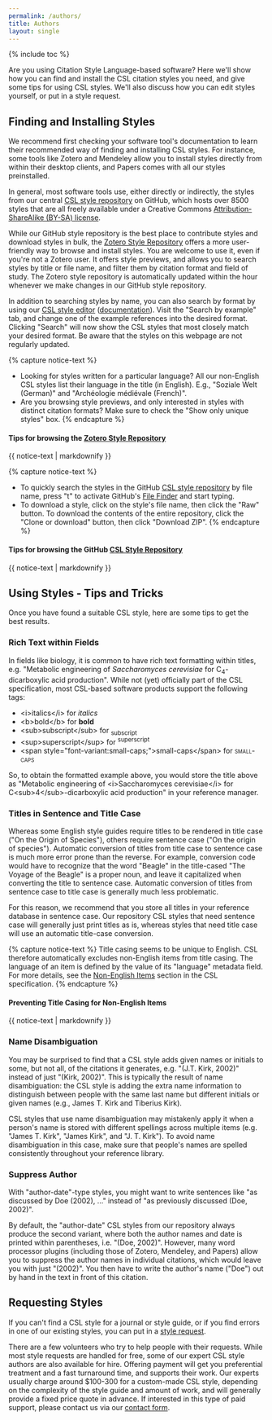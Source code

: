 ```yaml
---
permalink: /authors/
title: Authors
layout: single
---
```

{% include toc %}

Are you using Citation Style Language-based software?
Here we'll show how you can find and install the CSL citation styles you need, and give some tips for using CSL styles.
We'll also discuss how you can edit styles yourself, or put in a style request.

## Finding and Installing Styles

We recommend first checking your software tool's documentation to learn their recommended way of finding and installing CSL styles.
For instance, some tools like Zotero and Mendeley allow you to install styles directly from within their desktop clients, and Papers comes with all our styles preinstalled.

In general, most software tools use, either directly or indirectly, the styles from our central [CSL style repository](https://github.com/citation-style-language/styles) on GitHub, which hosts over 8500 styles that are all freely available under a Creative Commons [Attribution-ShareAlike (BY-SA) license](http://creativecommons.org/licenses/by-sa/3.0/).

While our GitHub style repository is the best place to contribute styles and download styles in bulk, the [Zotero Style Repository](https://www.zotero.org/styles) offers a more user-friendly way to browse and install styles.
You are welcome to use it, even if you're not a Zotero user.
It offers style previews, and allows you to search styles by title or file name, and filter them by citation format and field of study.
The Zotero style repository is automatically updated within the hour whenever we make changes in our GitHub style repository.

In addition to searching styles by name, you can also search by format by using our [CSL style editor](http://editor.citationstyles.org) ([documentation](https://github.com/citation-style-editor/csl-editor/wiki/User-guide-for-the-CSL-Editor)).
Visit the "Search by example" tab, and change one of the example references into the desired format. 
Clicking "Search" will now show the CSL styles that most closely match your desired format.
Be aware that the styles on this webpage are not regularly updated.

{% capture notice-text %}
* Looking for styles written for a particular language?
  All our non-English CSL styles list their language in the title (in English).
  E.g., "Soziale Welt (German)" and "Archéologie médiévale (French)".
* Are you browsing style previews, and only interested in styles with distinct citation formats?
  Make sure to check the "Show only unique styles" box.
{% endcapture %}

<div class="notice--info">
  <h4>Tips for browsing the <a href="https://www.zotero.org/styles">Zotero Style Repository</a></h4>
  {{ notice-text | markdownify }}
</div>

{% capture notice-text %}
* To quickly search the styles in the GitHub [CSL style repository](https://github.com/citation-style-language/styles) by file name, press "t" to activate GitHub's [File Finder](https://github.com/blog/793-introducing-the-file-finder) and start typing. 
* To download a style, click on the style's file name, then click the "Raw" button.
  To download the contents of the entire repository, click the "Clone or download" button, then click "Download ZIP".
{% endcapture %}

<div class="notice--info">
  <h4>Tips for browsing the GitHub <a href="https://github.com/citation-style-language/styles">CSL Style Repository</a></h4>
  {{ notice-text | markdownify }}
</div>

## Using Styles - Tips and Tricks

Once you have found a suitable CSL style, here are some tips to get the best results.

### Rich Text within Fields

In fields like biology, it is common to have rich text formatting within titles, e.g. "Metabolic engineering of <em>Saccharomyces cerevisiae</em> for C<sub>4</sub>-dicarboxylic acid production". 
While not (yet) officially part of the CSL specification, most CSL-based software products support the following tags:

* &lt;i&gt;italics&lt;/i&gt; for _italics_
* &lt;b&gt;bold&lt;/b&gt; for **bold**
* &lt;sub&gt;subscript&lt;/sub&gt; for <sub>subscript</sub>
* &lt;sup&gt;superscript&lt;/sup&gt; for <sup>superscript</sup>
* &lt;span style="font-variant:small-caps;"&gt;small-caps&lt;/span&gt; for <span style="font-variant:small-caps;">small-caps</span>

So, to obtain the formatted example above, you would store the title above as "Metabolic engineering of &lt;i&gt;Saccharomyces cerevisiae&lt;/i&gt; for C&lt;sub&gt;4&lt;/sub&gt;-dicarboxylic acid production" in your reference manager.

### Titles in Sentence and Title Case

Whereas some English style guides require titles to be rendered in title case ("On the Origin of Species"), others require sentence case ("On the origin of species").
Automatic conversion of titles from title case to sentence case is much more error prone than the reverse.
For example, conversion code would have to recognize that the word "Beagle" in the title-cased "The Voyage of the Beagle" is a proper noun, and leave it capitalized when converting the title to sentence case.
Automatic conversion of titles from sentence case to title case is generally much less problematic.

For this reason, we recommend that you store all titles in your reference database in sentence case.
Our repository CSL styles that need sentence case will generally just print titles as is, whereas styles that need title case will use an automatic title-case conversion.

{% capture notice-text %}
Title casing seems to be unique to English.
CSL therefore automatically excludes non-English items from title casing.
The language of an item is defined by the value of its "language" metadata field.
For more details, see the [Non-English Items](http://citationstyles.org/downloads/specification.html#non-english-items) section in the CSL specification.
{% endcapture %}

<div class="notice--info">
  <h4>Preventing Title Casing for Non-English Items</h4>
  {{ notice-text | markdownify }}
</div>

### Name Disambiguation

You may be surprised to find that a CSL style adds given names or initials to some, but not all, of the citations it generates, e.g. "(J.T. Kirk, 2002)" instead of just "(Kirk, 2002)".
This is typically the result of name disambiguation: the CSL style is adding the extra name information to distinguish between people with the same last name but different initials or given names (e.g., James T. Kirk and Tiberius Kirk).

CSL styles that use name disambiguation may mistakenly apply it when a person's name is stored with different spellings across multiple items (e.g. "James T. Kirk", "James Kirk", and "J. T. Kirk").
To avoid name disambiguation in this case, make sure that people's names are spelled consistently throughout your reference library.

### Suppress Author

With "author-date"-type styles, you might want to write sentences like "as discussed by Doe (2002), …" instead of "as previously discussed (Doe, 2002)".

By default, the "author-date" CSL styles from our repository always produce the second variant, where both the author names and date is printed within parentheses, i.e. "(Doe, 2002)".
However, many word processor plugins (including those of Zotero, Mendeley, and Papers) allow you to suppress the author names in individual citations, which would leave you with just "(2002)".
You then have to write the author's name ("Doe") out by hand in the text in front of this citation.

## Requesting Styles

If you can't find a CSL style for a journal or style guide, or if you find errors in one of our existing styles, you can put in a [style request](https://github.com/citation-style-language/styles/wiki/Requesting-Styles).

There are a few volunteers who try to help people with their requests.
While most style requests are handled for free, some of our expert CSL style authors are also available for hire.
Offering payment will get you preferential treatment and a fast turnaround time, and supports their work.
Our experts usually charge around $100-300 for a custom-made CSL style, depending on the complexity of the style guide and amount of work, and will generally provide a fixed price quote in advance.
If interested in this type of paid support, please contact us via our [contact form](/contact/).